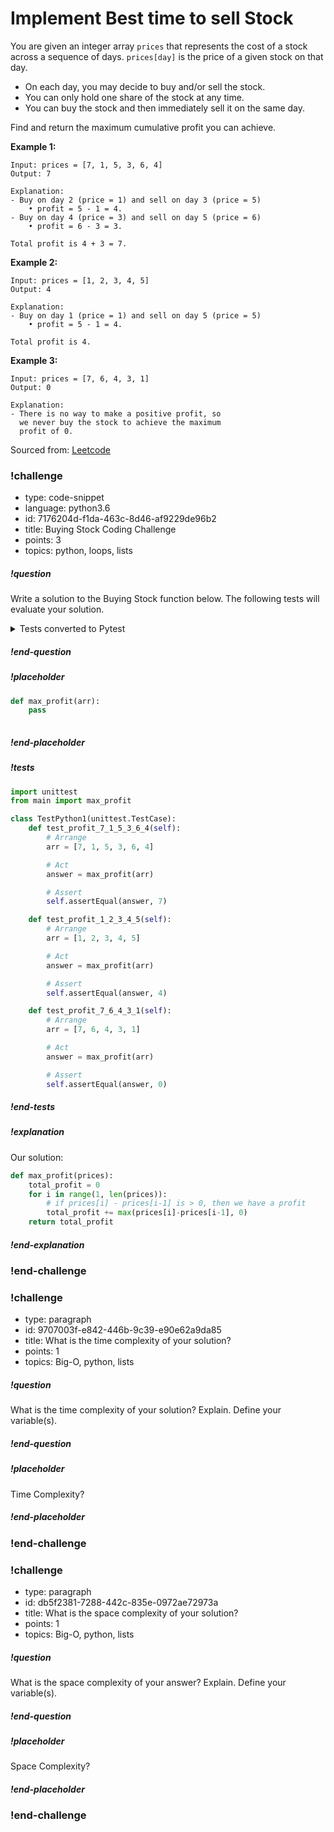 # Implement Best time to sell Stock

You are given an integer array `prices` that represents the cost of a stock across a sequence of days. `prices[day]` is the price of a given stock on that day.
- On each day, you may decide to buy and/or sell the stock. 
- You can only hold one share of the stock at any time. 
- You can buy the stock and then immediately sell it on the same day.

Find and return the maximum cumulative profit you can achieve.

**Example 1:**

```
Input: prices = [7, 1, 5, 3, 6, 4]
Output: 7

Explanation: 
- Buy on day 2 (price = 1) and sell on day 3 (price = 5) 
    • profit = 5 - 1 = 4.
- Buy on day 4 (price = 3) and sell on day 5 (price = 6)
    • profit = 6 - 3 = 3.

Total profit is 4 + 3 = 7.
```

**Example 2:**

```
Input: prices = [1, 2, 3, 4, 5]
Output: 4

Explanation: 
- Buy on day 1 (price = 1) and sell on day 5 (price = 5)
    • profit = 5 - 1 = 4.

Total profit is 4.
```

**Example 3:**

```
Input: prices = [7, 6, 4, 3, 1]
Output: 0

Explanation: 
- There is no way to make a positive profit, so
  we never buy the stock to achieve the maximum 
  profit of 0.
```

Sourced from: [Leetcode](https://leetcode.com/problems/best-time-to-buy-and-sell-stock-ii/)

<!-- prettier-ignore-start -->
### !challenge
* type: code-snippet
* language: python3.6
* id: 7176204d-f1da-463c-8d46-af9229de96b2
* title: Buying Stock Coding Challenge
* points: 3
* topics: python, loops, lists
##### !question

Write a solution to the Buying Stock function below.  The following tests will evaluate your solution.

<!-- prettier-ignore -->
<details>
  <summary>Tests converted to Pytest</summary>

  ```python

    def test_profit_7_1_5_3_6_4(self):
        # Arrange
        arr = [7, 1, 5, 3, 6, 4]

        # Act
        answer = max_profit(arr)

        # Assert
        assert answer == 7

    def test_profit_1_2_3_4_5(self):
        # Arrange
        arr = [1, 2, 3, 4, 5]

        # Act
        answer = max_profit(arr)

        # Assert
        assert answer == 4

    def test_profit_7_6_4_3_1(self):
        # Arrange
        arr = [7, 6, 4, 3, 1]

        # Act
        answer = max_profit(arr)

        # Assert
        assert answer == 0
  ```
</details>

##### !end-question
##### !placeholder

```py
def max_profit(arr):
    pass
    

```

##### !end-placeholder
##### !tests

```py
import unittest
from main import max_profit

class TestPython1(unittest.TestCase):
    def test_profit_7_1_5_3_6_4(self):
        # Arrange
        arr = [7, 1, 5, 3, 6, 4]

        # Act
        answer = max_profit(arr)

        # Assert
        self.assertEqual(answer, 7)

    def test_profit_1_2_3_4_5(self):
        # Arrange
        arr = [1, 2, 3, 4, 5]

        # Act
        answer = max_profit(arr)

        # Assert
        self.assertEqual(answer, 4)

    def test_profit_7_6_4_3_1(self):
        # Arrange
        arr = [7, 6, 4, 3, 1]

        # Act
        answer = max_profit(arr)

        # Assert
        self.assertEqual(answer, 0)
```

##### !end-tests
##### !explanation

Our solution:

```python
def max_profit(prices):
    total_profit = 0
    for i in range(1, len(prices)):
        # if prices[i] - prices[i-1] is > 0, then we have a profit
        total_profit += max(prices[i]-prices[i-1], 0)
    return total_profit
```

##### !end-explanation
### !end-challenge
<!-- prettier-ignore-end -->

<!-- prettier-ignore-start -->
### !challenge
* type: paragraph
* id: 9707003f-e842-446b-9c39-e90e62a9da85
* title: What is the time complexity of your solution?
* points: 1
* topics: Big-O, python, lists
##### !question

What is the time complexity of your solution? Explain. Define your variable(s).

##### !end-question
##### !placeholder

Time Complexity?

##### !end-placeholder
### !end-challenge
<!-- prettier-ignore-end -->

<!-- prettier-ignore-start -->
### !challenge
* type: paragraph
* id: db5f2381-7288-442c-835e-0972ae72973a
* title: What is the space complexity of your solution?
* points: 1
* topics: Big-O, python, lists
##### !question

What is the space complexity of your answer? Explain. Define your variable(s).

##### !end-question
##### !placeholder

Space Complexity?

##### !end-placeholder
### !end-challenge
<!-- prettier-ignore-end -->
